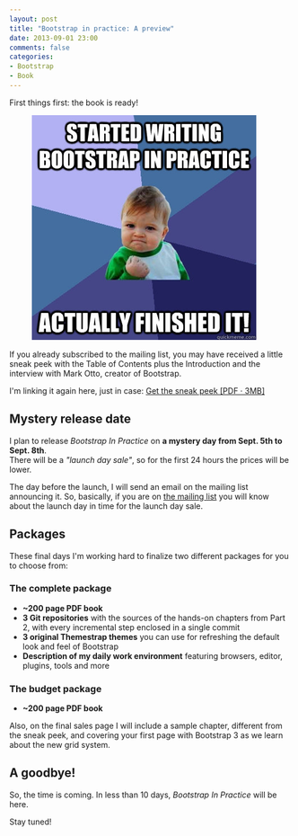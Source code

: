 ```yaml
---
layout: post
title: "Bootstrap in practice: A preview"
date: 2013-09-01 23:00
comments: false
categories:
- Bootstrap
- Book
---
```


First things first: the book is ready!

<figure class="text-center">
<img src="/images/posts/2013-09-01-bootstrap-in-practice-preview/yeah.jpg" class="img-thumbnail" />
</figure>

If you already subscribed to the mailing list, you may have received a little sneak peek with the Table of Contents plus the Introduction and the interview with Mark Otto, creator of Bootstrap.

I'm linking it again here, just in case: <a href="/attachments/Bootstrap_In_Practice-Sneakpeek.pdf" class="btn btn-success"><span class="icon icon-download-alt"></span>&#32;Get the sneak peek [PDF &middot; 3MB]</a>

## Mystery release date

I plan to release *Bootstrap In Practice* on **a mystery day from Sept. 5th to Sept. 8th**.  
There will be a *"launch day sale"*, so for the first 24 hours the prices will be lower.

The day before the launch, I will send an email on the mailing list announcing it. So, basically, if you are on [the mailing list](/bootstrap-in-practice) you will know about the launch day in time for the launch day sale.

## Packages

These final days I'm working hard to finalize two different packages for you to choose from:

### The complete package

  * **~200 page PDF book**
  * **3 Git repositories** with the sources of the hands-on chapters from Part 2, with every incremental step enclosed in a single commit
  * **3 original Themestrap themes** you can use for refreshing the default look and feel of Bootstrap
  * **Description of my daily work environment** featuring browsers, editor, plugins, tools and more

### The budget package
  * **~200 page PDF book**

Also, on the final sales page I will include a sample chapter, different from the sneak peek, and covering your first page with Bootstrap 3 as we learn about the new grid system.

## A goodbye!

So, the time is coming. In less than 10 days, *Bootstrap In Practice* will be here.

Stay tuned!